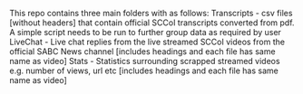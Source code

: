 This repo contains three main folders with as follows:
  Transcripts - csv files [without headers] that contain official SCCoI transcripts converted from pdf. A simple script needs to be run to further group data as required by user
  LiveChat - Live chat replies from the live streamed SCCoI videos from the official SABC News channel [includes headings and each file has same name as video]
  Stats - Statistics surrounding scrapped streamed videos e.g. number of views, url etc [includes headings and each file has same name as video]
